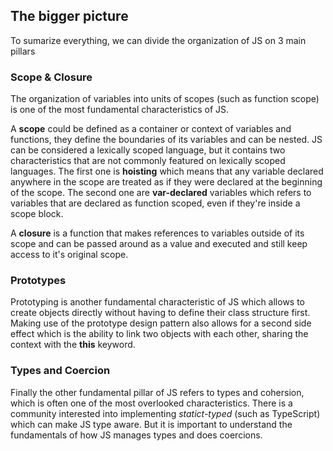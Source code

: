 ## The bigger picture

To sumarize everything, we can divide the organization of JS on 3 main pillars

### Scope & Closure
The organization of variables into units of scopes (such as function scope) is one of the most fundamental characteristics of JS. 

A **scope** could be defined as a container or context of variables and functions, they define the boundaries of its variables and can be nested. JS can be considered a lexically scoped language, but it contains two characteristics that are not commonly featured on lexically scoped languages. The first one is **hoisting** which means that any variable declared anywhere in the scope are treated as if they were declared at the beginning of the scope. The second one are **var-declared** variables which refers to variables that are declared as function scoped, even if they're inside a scope block.

A **closure** is a function that makes references to variables outside of its scope and can be passed around as a value and executed and still keep access to it's original scope.

### Prototypes
Prototyping is another fundamental characteristic of JS which allows to create objects directly without having to define their class structure first. Making use of the prototype design pattern also allows for a second side effect which is the ability to link two objects with each other, sharing the context with the **this** keyword.

### Types and Coercion
Finally the other fundamental pillar of JS refers to types and cohersion, which is often one of the most overlooked characteristics. There is a community interested into implementing *statict-typed* (such as TypeScript) which can make JS type aware. But it is important to understand the fundamentals of how JS manages types and does coercions.
